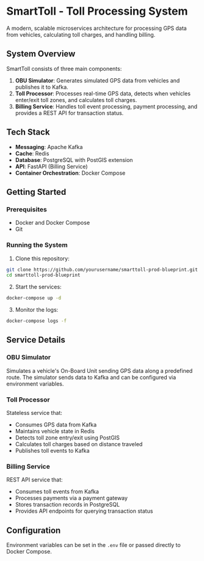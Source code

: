 # SmartToll - Toll Processing System

A modern, scalable microservices architecture for processing GPS data from vehicles, calculating toll charges, and handling billing.

## System Overview

SmartToll consists of three main components:

1. **OBU Simulator**: Generates simulated GPS data from vehicles and publishes it to Kafka.
2. **Toll Processor**: Processes real-time GPS data, detects when vehicles enter/exit toll zones, and calculates toll charges.
3. **Billing Service**: Handles toll event processing, payment processing, and provides a REST API for transaction status.

## Tech Stack

- **Messaging**: Apache Kafka
- **Cache**: Redis
- **Database**: PostgreSQL with PostGIS extension
- **API**: FastAPI (Billing Service)
- **Container Orchestration**: Docker Compose

## Getting Started

### Prerequisites

- Docker and Docker Compose
- Git

### Running the System

1. Clone this repository:
```bash
git clone https://github.com/yourusername/smarttoll-prod-blueprint.git
cd smarttoll-prod-blueprint
```

2. Start the services:
```bash
docker-compose up -d
```

3. Monitor the logs:
```bash
docker-compose logs -f
```

## Service Details

### OBU Simulator

Simulates a vehicle's On-Board Unit sending GPS data along a predefined route. The simulator sends data to Kafka and can be configured via environment variables.

### Toll Processor

Stateless service that:
- Consumes GPS data from Kafka
- Maintains vehicle state in Redis
- Detects toll zone entry/exit using PostGIS
- Calculates toll charges based on distance traveled
- Publishes toll events to Kafka

### Billing Service

REST API service that:
- Consumes toll events from Kafka
- Processes payments via a payment gateway
- Stores transaction records in PostgreSQL
- Provides API endpoints for querying transaction status

## Configuration

Environment variables can be set in the `.env` file or passed directly to Docker Compose.

